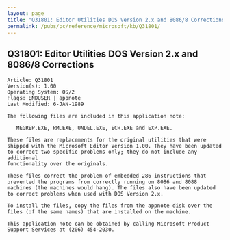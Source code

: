 ```yaml
---
layout: page
title: "Q31801: Editor Utilities DOS Version 2.x and 8086/8 Corrections"
permalink: /pubs/pc/reference/microsoft/kb/Q31801/
---
```


## Q31801: Editor Utilities DOS Version 2.x and 8086/8 Corrections

	Article: Q31801
	Version(s): 1.00
	Operating System: OS/2
	Flags: ENDUSER | appnote
	Last Modified: 6-JAN-1989
	
	The following files are included in this application note:
	
	   MEGREP.EXE, RM.EXE, UNDEL.EXE, ECH.EXE and EXP.EXE.
	
	These files are replacements for the original utilities that were
	shipped with the Microsoft Editor Version 1.00. They have been updated
	to correct two specific problems only; they do not include any additional
	functionality over the originals.
	
	These files correct the problem of embedded 286 instructions that
	prevented the programs from correctly running on 8086 and 8088
	machines (the machines would hang). The files also have been updated
	to correct problems when used with DOS Version 2.x.
	
	To install the files, copy the files from the appnote disk over the
	files (of the same names) that are installed on the machine.
	
	This application note can be obtained by calling Microsoft Product
	Support Services at (206) 454-2030.

